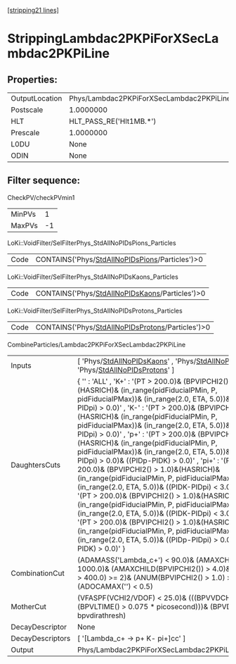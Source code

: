 [[stripping21 lines]](./stripping21-index)

# StrippingLambdac2PKPiForXSecLambdac2PKPiLine

## Properties:

|                |                                                    |
|----------------|----------------------------------------------------|
| OutputLocation | Phys/Lambdac2PKPiForXSecLambdac2PKPiLine/Particles |
| Postscale      | 1.0000000                                          |
| HLT            | HLT_PASS_RE('Hlt1MB.\*')                           |
| Prescale       | 1.0000000                                          |
| L0DU           | None                                               |
| ODIN           | None                                               |

## Filter sequence:

CheckPV/checkPVmin1

|        |     |
|--------|-----|
| MinPVs | 1   |
| MaxPVs | -1  |

LoKi::VoidFilter/SelFilterPhys_StdAllNoPIDsPions_Particles

|      |                                                                                                    |
|------|----------------------------------------------------------------------------------------------------|
| Code | CONTAINS('Phys/[StdAllNoPIDsPions](./stripping21-commonparticles-stdallnopidspions)/Particles')\>0 |

LoKi::VoidFilter/SelFilterPhys_StdAllNoPIDsKaons_Particles

|      |                                                                                                    |
|------|----------------------------------------------------------------------------------------------------|
| Code | CONTAINS('Phys/[StdAllNoPIDsKaons](./stripping21-commonparticles-stdallnopidskaons)/Particles')\>0 |

LoKi::VoidFilter/SelFilterPhys_StdAllNoPIDsProtons_Particles

|      |                                                                                                        |
|------|--------------------------------------------------------------------------------------------------------|
| Code | CONTAINS('Phys/[StdAllNoPIDsProtons](./stripping21-commonparticles-stdallnopidsprotons)/Particles')\>0 |

CombineParticles/Lambdac2PKPiForXSecLambdac2PKPiLine

|                  |                                                                                                                                                                                                                                                                                                                                                                                                                                                                                                                                                                                                                                                                                                                                                                                                                                                                                                                                                                                                                                       |
|------------------|---------------------------------------------------------------------------------------------------------------------------------------------------------------------------------------------------------------------------------------------------------------------------------------------------------------------------------------------------------------------------------------------------------------------------------------------------------------------------------------------------------------------------------------------------------------------------------------------------------------------------------------------------------------------------------------------------------------------------------------------------------------------------------------------------------------------------------------------------------------------------------------------------------------------------------------------------------------------------------------------------------------------------------------|
| Inputs           | [ 'Phys/[StdAllNoPIDsKaons](./stripping21-commonparticles-stdallnopidskaons)' , 'Phys/[StdAllNoPIDsPions](./stripping21-commonparticles-stdallnopidspions)' , 'Phys/[StdAllNoPIDsProtons](./stripping21-commonparticles-stdallnopidsprotons)' ]                                                                                                                                                                                                                                                                                                                                                                                                                                                                                                                                                                                                                                                                                                                                                                                     |
| DaughtersCuts    | { '' : 'ALL' , 'K+' : '(PT \> 200.0)& (BPVIPCHI2() \> 1.0)&(HASRICH)& (in_range(pidFiducialPMin, P, pidFiducialPMax))& (in_range(2.0, ETA, 5.0))& ((PIDK-PIDpi) \> 0.0)' , 'K-' : '(PT \> 200.0)& (BPVIPCHI2() \> 1.0)&(HASRICH)& (in_range(pidFiducialPMin, P, pidFiducialPMax))& (in_range(2.0, ETA, 5.0))& ((PIDK-PIDpi) \> 0.0)' , 'p+' : '(PT \> 200.0)& (BPVIPCHI2() \> 1.0)&(HASRICH)& (in_range(pidFiducialPMin, P, pidFiducialPMax))& (in_range(2.0, ETA, 5.0))& ((PIDp-PIDpi) \> 0.0)& ((PIDp-PIDK) \> 0.0)' , 'pi+' : '(PT \> 200.0)& (BPVIPCHI2() \> 1.0)&(HASRICH)& (in_range(pidFiducialPMin, P, pidFiducialPMax))& (in_range(2.0, ETA, 5.0))& ((PIDK-PIDpi) \< 3.0)' , 'pi-' : '(PT \> 200.0)& (BPVIPCHI2() \> 1.0)&(HASRICH)& (in_range(pidFiducialPMin, P, pidFiducialPMax))& (in_range(2.0, ETA, 5.0))& ((PIDK-PIDpi) \< 3.0)' , 'p~-' : '(PT \> 200.0)& (BPVIPCHI2() \> 1.0)&(HASRICH)& (in_range(pidFiducialPMin, P, pidFiducialPMax))& (in_range(2.0, ETA, 5.0))& ((PIDp-PIDpi) \> 0.0)& ((PIDp-PIDK) \> 0.0)' } |
| CombinationCut   | (ADAMASS('Lambda_c+') \< 90.0)& (AMAXCHILD(PT) \> 1000.0)& (AMAXCHILD(BPVIPCHI2()) \> 4.0)& (ANUM(PT \> 400.0) \>= 2)& (ANUM(BPVIPCHI2() \> 1.0) \>= 2)& (ADOCAMAX('') \< 0.5)                                                                                                                                                                                                                                                                                                                                                                                                                                                                                                                                                                                                                                                                                                                                                                                                                                                        |
| MotherCut        | (VFASPF(VCHI2/VDOF) \< 25.0)& (((BPVVDCHI2 \> 4.0)\|(BPVLTIME() \> 0.075 \* picosecond)))& (BPVDIRA \> bpvdirathresh)                                                                                                                                                                                                                                                                                                                                                                                                                                                                                                                                                                                                                                                                                                                                                                                                                                                                                                                 |
| DecayDescriptor  | None                                                                                                                                                                                                                                                                                                                                                                                                                                                                                                                                                                                                                                                                                                                                                                                                                                                                                                                                                                                                                                  |
| DecayDescriptors | [ '[Lambda_c+ -\> p+ K- pi+]cc' ]                                                                                                                                                                                                                                                                                                                                                                                                                                                                                                                                                                                                                                                                                                                                                                                                                                                                                                                                                                                                 |
| Output           | Phys/Lambdac2PKPiForXSecLambdac2PKPiLine/Particles                                                                                                                                                                                                                                                                                                                                                                                                                                                                                                                                                                                                                                                                                                                                                                                                                                                                                                                                                                                    |

